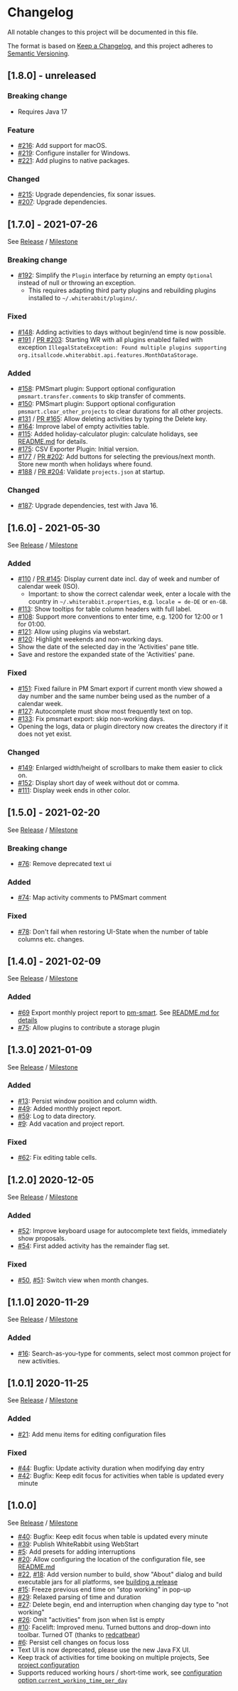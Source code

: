 # Changelog
All notable changes to this project will be documented in this file.

The format is based on [Keep a Changelog](https://keepachangelog.com/en/1.0.0/),
and this project adheres to [Semantic Versioning](https://semver.org/spec/v2.0.0.html).

## [1.8.0] - unreleased

### Breaking change

* Requires Java 17

### Feature

* [#216](https://github.com/itsallcode/white-rabbit/pull/216): Add support for macOS.
* [#219](https://github.com/itsallcode/white-rabbit/pull/219): Configure installer for Windows.
* [#221](https://github.com/itsallcode/white-rabbit/issues/221): Add plugins to native packages.

### Changed

* [#215](https://github.com/itsallcode/white-rabbit/pull/215): Upgrade dependencies, fix sonar issues.
* [#207](https://github.com/itsallcode/white-rabbit/pull/207): Upgrade dependencies.

## [1.7.0] - 2021-07-26

See [Release](https://github.com/itsallcode/white-rabbit/releases/tag/v1.7.0) / [Milestone](https://github.com/itsallcode/white-rabbit/milestone/9?closed=1)

### Breaking change

* [#192](https://github.com/itsallcode/white-rabbit/pull/192): Simplify the `Plugin` interface by returning an empty `Optional` instead of null or throwing an exception.
  * This requires adapting third party plugins and rebuilding plugins installed to `~/.whiterabbit/plugins/`.

### Fixed

* [#148](https://github.com/itsallcode/white-rabbit/issues/148): Adding activities to days without begin/end time is now possible.
* [#191](https://github.com/itsallcode/white-rabbit/pull/191) / [PR #203](https://github.com/itsallcode/white-rabbit/pull/203): Starting WR with all plugins enabled failed with exception `IllegalStateException: Found multiple plugins supporting org.itsallcode.whiterabbit.api.features.MonthDataStorage`.

### Added

* [#158](https://github.com/itsallcode/white-rabbit/issues/158): PMSmart plugin: Support optional configuration  `pmsmart.transfer.comments` to skip transfer of comments.
* [#150](https://github.com/itsallcode/white-rabbit/issues/150): PMSmart plugin: Support optional configuration  `pmsmart.clear_other_projects` to clear durations for all other projects.
* [#131](https://github.com/itsallcode/white-rabbit/issues/131) / [PR #165](https://github.com/itsallcode/white-rabbit/pull/165): Allow deleting activities by typing the Delete key.
* [#164](https://github.com/itsallcode/white-rabbit/pull/164): Improve label of empty activities table.
* [#115](https://github.com/itsallcode/white-rabbit/issues/115): Added holiday-calculator plugin: calculate holidays, see [README.md](README.md#holidays_calculator) for details.
* [#175](https://github.com/itsallcode/white-rabbit/pull/175): CSV Exporter Plugin: Initial version.
* [#177](https://github.com/itsallcode/white-rabbit/issues/177) / [PR #202](https://github.com/itsallcode/white-rabbit/pull/202): Add buttons for selecting the previous/next month. Store new month when holidays where found.
* [#188](https://github.com/itsallcode/white-rabbit/issues/188) / [PR #204](https://github.com/itsallcode/white-rabbit/pull/204): Validate `projects.json` at startup.

### Changed

* [#187](https://github.com/itsallcode/white-rabbit/pull/187): Upgrade dependencies, test with Java 16.

## [1.6.0] - 2021-05-30

See [Release](https://github.com/itsallcode/white-rabbit/releases/tag/v1.6.0) / [Milestone](https://github.com/itsallcode/white-rabbit/milestone/8?closed=1)

### Added

* [#110](https://github.com/itsallcode/white-rabbit/issues/110) / [PR #145](https://github.com/itsallcode/white-rabbit/pull/145): Display current date incl. day of week and number of calendar week (ISO).
  * Important: to show the correct calendar week, enter a locale with the country in `~/.whiterabbit.properties`, e.g. `locale = de-DE` or `en-GB`.
* [#113](https://github.com/itsallcode/white-rabbit/issues/113): Show tooltips for table column headers with full label.
* [#108](https://github.com/itsallcode/white-rabbit/issues/108): Support more conventions to enter time, e.g. 1200 for 12:00 or 1 for 01:00.
* [#121](https://github.com/itsallcode/white-rabbit/pull/121): Allow using plugins via webstart.
* [#120](https://github.com/itsallcode/white-rabbit/pull/120): Highlight weekends and non-working days.
* Show the date of the selected day in the 'Activities' pane title.
* Save and restore the expanded state of the 'Activities' pane.

### Fixed

* [#151](https://github.com/itsallcode/white-rabbit/pull/151): Fixed failure in PM Smart export if current month view showed a day number and the same number being used as the number of a calendar week.
* [#127](https://github.com/itsallcode/white-rabbit/issues/127): Autocomplete must show most frequently text on top.
* [#133](https://github.com/itsallcode/white-rabbit/pull/133): Fix pmsmart export: skip non-working days.
* Opening the logs, data or plugin directory now creates the directory if it does not yet exist.

### Changed

* [#149](https://github.com/itsallcode/white-rabbit/pull/149): Enlarged width/height of scrollbars to make them easier to click on.
* [#152](https://github.com/itsallcode/white-rabbit/issues/152): Display short day of week without dot or comma.
* [#111](https://github.com/itsallcode/white-rabbit/pull/111): Display week ends in other color.

## [1.5.0] - 2021-02-20

See [Release](https://github.com/itsallcode/white-rabbit/releases/tag/v1.5.0) / [Milestone](https://github.com/itsallcode/white-rabbit/milestone/7?closed=1)

### Breaking change

* [#76](https://github.com/itsallcode/white-rabbit/issues/76): Remove deprecated text ui

### Added

* [#74](https://github.com/itsallcode/white-rabbit/issues/74): Map activity comments to PMSmart comment

### Fixed

* [#78](https://github.com/itsallcode/white-rabbit/issues/78): Don't fail when restoring UI-State when the number of table columns etc. changes.

## [1.4.0] - 2021-02-09

See [Release](https://github.com/itsallcode/white-rabbit/releases/tag/v1.4.0) / [Milestone](https://github.com/itsallcode/white-rabbit/milestone/6?closed=1)

### Added

* [#69](https://github.com/itsallcode/white-rabbit/pull/69) Export monthly project report to [pm-smart](https://www.pm-smart.com/en/projekt-management-software). See [README.md for details](README.md#pmsmart)
* [#75](https://github.com/itsallcode/white-rabbit/pull/75): Allow plugins to contribute a storage plugin

## [1.3.0] 2021-01-09

See [Release](https://github.com/itsallcode/white-rabbit/releases/tag/v1.3.0) / [Milestone](https://github.com/itsallcode/white-rabbit/milestone/5?closed=1)

### Added

* [#13](https://github.com/itsallcode/white-rabbit/issues/13): Persist window position and column width.
* [#49](https://github.com/itsallcode/white-rabbit/issues/49): Added monthly project report.
* [#59](https://github.com/itsallcode/white-rabbit/issues/59): Log to data directory.
* [#9](https://github.com/itsallcode/white-rabbit/issues/9): Add vacation and project report.

### Fixed

* [#62](https://github.com/itsallcode/white-rabbit/issues/62): Fix editing table cells.

## [1.2.0] 2020-12-05

See [Release](https://github.com/itsallcode/white-rabbit/releases/tag/v1.2.0) / [Milestone](https://github.com/itsallcode/white-rabbit/milestone/4?closed=1)

### Added

* [#52](https://github.com/itsallcode/white-rabbit/issues/52): Improve keyboard usage for autocomplete text fields, immediately show proposals.
* [#54](https://github.com/itsallcode/white-rabbit/issues/54): First added activity has the remainder flag set.

### Fixed

* [#50](https://github.com/itsallcode/white-rabbit/issues/50), [#51](https://github.com/itsallcode/white-rabbit/issues/51): Switch view when month changes.

## [1.1.0] 2020-11-29

See [Release](https://github.com/itsallcode/white-rabbit/releases/tag/v1.1.0) / [Milestone](https://github.com/itsallcode/white-rabbit/milestone/2?closed=1)

### Added

* [#16](https://github.com/itsallcode/white-rabbit/issues/16): Search-as-you-type for comments, select most common project for new activities.

## [1.0.1] 2020-11-25

See [Release](https://github.com/itsallcode/white-rabbit/releases/tag/v1.0.1) / [Milestone](https://github.com/itsallcode/white-rabbit/milestone/3?closed=1)

### Added

* [#21](https://github.com/itsallcode/white-rabbit/issues/21): Add menu items for editing configuration files

### Fixed

* [#44](https://github.com/itsallcode/white-rabbit/pull/44): Bugfix: Update activity duration when modifying day entry
* [#42](https://github.com/itsallcode/white-rabbit/pull/42): Bugfix: Keep edit focus for activities when table is updated every minute

## [1.0.0]

See [Release](https://github.com/itsallcode/white-rabbit/releases/tag/v1.0.0) / [Milestone](https://github.com/itsallcode/white-rabbit/milestone/1?closed=1)

* [#40](https://github.com/itsallcode/white-rabbit/pull/40): Bugfix: Keep edit focus when table is updated every minute
* [#39](https://github.com/itsallcode/white-rabbit/pull/39): Publish WhiteRabbit using WebStart
* [#5](https://github.com/itsallcode/white-rabbit/issues/5): Add presets for adding interruptions
* [#20](https://github.com/itsallcode/white-rabbit/issues/20): Allow configuring the location of the configuration file, see [README.md](README.md#configuration)
* [#22](https://github.com/itsallcode/white-rabbit/issues/22), [#18](https://github.com/itsallcode/white-rabbit/issues/18): Add version number to build, show "About" dialog and build executable jars for all platforms, see [building a release](README.md#build_and_deploy)
* [#15](https://github.com/itsallcode/white-rabbit/issues/15): Freeze previous end time on "stop working" in pop-up
* [#29](https://github.com/itsallcode/white-rabbit/issues/29): Relaxed parsing of time and duration
* [#27](https://github.com/itsallcode/white-rabbit/issues/27): Delete begin, end and interruption when changing day type to "not working"
* [#26](https://github.com/itsallcode/white-rabbit/issues/26): Omit "activities" from json when list is empty
* [#10](https://github.com/itsallcode/white-rabbit/issues/10): Facelift: Improved menu. Turned buttons and drop-down into toolbar. Turned OT (thanks to [redcatbear](https://github.com/redcatbear))
* [#6](https://github.com/itsallcode/white-rabbit/issues/6): Persist cell changes on focus loss
* Text UI is now deprecated, please use the new Java FX UI.
* Keep track of activities for time booking on multiple projects, See [project configuration](README.md#project_config)
* Supports reduced working hours / short-time work, see [configuration option `current_working_time_per_day`](README.md#optional_config)

